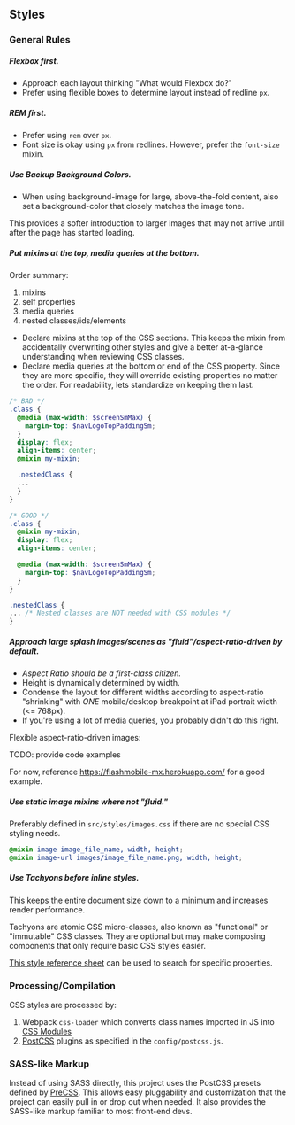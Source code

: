 ## Styles

### General Rules

##### Flexbox first.

- Approach each layout thinking "What would Flexbox do?"
- Prefer using flexible boxes to determine layout instead of redline `px`.

##### REM first.

- Prefer using `rem` over `px`.
- Font size is okay using `px` from redlines. However, prefer the `font-size`
  mixin.

##### Use Backup Background Colors.

- When using background-image for large, above-the-fold content, also set a
  background-color that closely matches the image tone.

This provides a softer introduction to larger images that may not arrive until
after the page has started loading.

##### Put mixins at the top, media queries at the bottom.

Order summary:
1. mixins
1. self properties
1. media queries
1. nested classes/ids/elements

- Declare mixins at the top of the CSS sections. This keeps the mixin from
  accidentally overwriting other styles and give a better at-a-glance
  understanding when reviewing CSS classes.
- Declare media queries at the bottom or end of the CSS property. Since they
  are more specific, they will override existing properties no matter the
  order. For readability, lets standardize on keeping them last.

```scss
/* BAD */
.class {
  @media (max-width: $screenSmMax) {
    margin-top: $navLogoTopPaddingSm;
  }
  display: flex;
  align-items: center;
  @mixin my-mixin;

  .nestedClass {
  ...
  }
}

/* GOOD */
.class {
  @mixin my-mixin;
  display: flex;
  align-items: center;

  @media (max-width: $screenSmMax) {
    margin-top: $navLogoTopPaddingSm;
  }
}

.nestedClass {
... /* Nested classes are NOT needed with CSS modules */
}
```

##### Approach large splash images/scenes as "fluid"/aspect-ratio-driven by default.

- *Aspect Ratio should be a first-class citizen.*
- Height is dynamically determined by width.
- Condense the layout for different widths according to aspect-ratio
  "shrinking" with *ONE* mobile/desktop breakpoint at iPad portrait width (<=
  768px).
- If you're using a lot of media queries, you probably didn't do this right.

Flexible aspect-ratio-driven images:  

TODO: provide code examples

For now, reference https://flashmobile-mx.herokuapp.com/ for a good example.

##### Use static image mixins where not "fluid."

Preferably defined in `src/styles/images.css` if there are no special CSS styling needs.

```scss
@mixin image image_file_name, width, height;
@mixin image-url images/image_file_name.png, width, height;
```

##### Use Tachyons before inline styles.

This keeps the entire document size down to a minimum and increases render
performance.

Tachyons are atomic CSS micro-classes, also known as "functional" or
"immutable" CSS classes. They are optional but may make composing components
that only require basic CSS styles easier.

[This style reference sheet][4] can be used to search for specific properties.


### Processing/Compilation

CSS styles are processed by:

1. Webpack `css-loader` which converts class names imported in JS into [CSS Modules][1]
1. [PostCSS][2] plugins as specified in the `config/postcss.js`.

### SASS-like Markup

Instead of using SASS directly, this project uses the PostCSS presets defined
by [PreCSS][3]. This allows easy pluggability and customization that the
project can easily pull in or drop out when needed. It also provides the
SASS-like markup familiar to most front-end devs.


[1]: https://github.com/css-modules/css-modules
[2]: https://github.com/postcss/postcss
[3]: https://github.com/jonathantneal/precss
[4]: http://tachyons.io/docs/table-of-styles/
